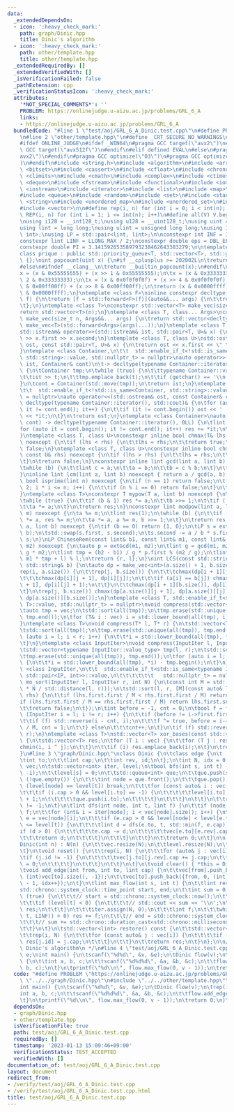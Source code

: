 ```yaml
---
data:
  _extendedDependsOn:
  - icon: ':heavy_check_mark:'
    path: graph/Dinic.hpp
    title: Dinic's algorithm
  - icon: ':heavy_check_mark:'
    path: other/template.hpp
    title: other/template.hpp
  _extendedRequiredBy: []
  _extendedVerifiedWith: []
  _isVerificationFailed: false
  _pathExtension: cpp
  _verificationStatusIcon: ':heavy_check_mark:'
  attributes:
    '*NOT_SPECIAL_COMMENTS*': ''
    PROBLEM: https://onlinejudge.u-aizu.ac.jp/problems/GRL_6_A
    links:
    - https://onlinejudge.u-aizu.ac.jp/problems/GRL_6_A
  bundledCode: "#line 1 \"test/aoj/GRL_6_A_Dinic.test.cpp\"\n#define PROBLEM \"https://onlinejudge.u-aizu.ac.jp/problems/GRL_6_A\"\
    \n#line 2 \"other/template.hpp\"\n#define _CRT_SECURE_NO_WARNINGS\n#ifndef __clang__\n\
    #ifdef ONLINE_JUDGE\n#ifdef _WIN64\n#pragma GCC target(\"avx2\")\n#else\n#pragma\
    \ GCC target(\"avx512f\")\n#endif\n#elif defined EVAL\n#else\n#pragma GCC target(\"\
    avx2\")\n#endif\n#pragma GCC optimize(\"O3\")\n#pragma GCC optimize(\"unroll-loops\"\
    )\n#endif\n#include <string.h>\n#include <algorithm>\n#include <array>\n#include\
    \ <bitset>\n#include <cassert>\n#include <cfloat>\n#include <chrono>\n#include\
    \ <climits>\n#include <cmath>\n#include <complex>\n#include <ctime>\n#include\
    \ <deque>\n#include <fstream>\n#include <functional>\n#include <iomanip>\n#include\
    \ <iostream>\n#include <iterator>\n#include <list>\n#include <map>\n#include <memory>\n\
    #include <queue>\n#include <random>\n#include <set>\n#include <stack>\n#include\
    \ <string>\n#include <unordered_map>\n#include <unordered_set>\n#include <utility>\n\
    #include <vector>\n\n#define rep(i, n) for (int i = 0; i < int(n); i++)\n#define\
    \ REP(i, n) for (int i = 1; i <= int(n); i++)\n#define all(V) V.begin(), V.end()\n\
    \nusing i128 = __int128_t;\nusing u128 = __uint128_t;\nusing uint = unsigned int;\n\
    using lint = long long;\nusing ulint = unsigned long long;\nusing IP = std::pair<int,\
    \ int>;\nusing LP = std::pair<lint, lint>;\n\nconstexpr int INF = INT_MAX / 2;\n\
    constexpr lint LINF = LLONG_MAX / 2;\nconstexpr double eps = DBL_EPSILON * 10;\n\
    constexpr double PI = 3.141592653589793238462643383279;\n\ntemplate <class T>\n\
    class prique : public std::priority_queue<T, std::vector<T>, std::greater<T>>\
    \ {};\nint popcount(uint x) {\n#if __cplusplus >= 202002L\n\treturn std::popcount(x);\n\
    #else\n#ifndef __clang__\n\treturn __builtin_popcount(x);\n#endif\n#endif\n\t\
    x = (x & 0x55555555) + (x >> 1 & 0x55555555);\n\tx = (x & 0x33333333) + (x >>\
    \ 2 & 0x33333333);\n\tx = (x & 0x0f0f0f0f) + (x >> 4 & 0x0f0f0f0f);\n\tx = (x\
    \ & 0x00ff00ff) + (x >> 8 & 0x00ff00ff);\n\treturn (x & 0x0000ffff) + (x >> 16\
    \ & 0x0000ffff);\n}\ntemplate <class F>\ninline constexpr decltype(auto) lambda_fix(F&&\
    \ f) {\n\treturn [f = std::forward<F>(f)](auto&&... args) {\n\t\treturn f(f, std::forward<decltype(args)>(args)...);\n\
    \t};\n}\ntemplate <class T>\nconstexpr std::vector<T> make_vec(size_t n) {\n\t\
    return std::vector<T>(n);\n}\ntemplate <class T, class... Args>\nconstexpr auto\
    \ make_vec(size_t n, Args&&... args) {\n\treturn std::vector<decltype(make_vec<T>(args...))>(n,\
    \ make_vec<T>(std::forward<Args>(args)...));\n}\ntemplate <class T, class U>\n\
    std::istream& operator>>(std::istream& ist, std::pair<T, U>& x) {\n\treturn ist\
    \ >> x.first >> x.second;\n}\ntemplate <class T, class U>\nstd::ostream& operator<<(std::ostream&\
    \ ost, const std::pair<T, U>& x) {\n\treturn ost << x.first << \" \" << x.second;\n\
    }\ntemplate <class Container,\n\t\t  std::enable_if_t<!std::is_same<Container,\
    \ std::string>::value, std::nullptr_t> = nullptr>\nauto operator>>(std::istream&\
    \ ist, Container& cont)\n\t-> decltype(typename Container::iterator(), std::cin)&\
    \ {\n\tContainer tmp;\n\twhile (true) {\n\t\ttypename Container::value_type t;\n\
    \t\tist >> t;\n\t\ttmp.emplace_back(t);\n\t\tif (getchar() == '\\n') break;\n\t\
    }\n\tcont = Container(std::move(tmp));\n\treturn ist;\n}\ntemplate <class Container,\n\
    \t\t  std::enable_if_t<!std::is_same<Container, std::string>::value, std::nullptr_t>\
    \ = nullptr>\nauto operator<<(std::ostream& ost, const Container& cont)\n\t->\
    \ decltype(typename Container::iterator(), std::cout)& {\n\tfor (auto it = cont.begin();\
    \ it != cont.end(); it++) {\n\t\tif (it != cont.begin()) ost << ' ';\n\t\tost\
    \ << *it;\n\t}\n\treturn ost;\n}\ntemplate <class Container>\nauto sum(const Container&\
    \ cont) -> decltype(typename Container::iterator(), 0LL) {\n\tlint res = 0;\n\t\
    for (auto it = cont.begin(); it != cont.end(); it++) res += *it;\n\treturn res;\n\
    }\ntemplate <class T, class U>\nconstexpr inline bool chmax(T& lhs, const U& rhs)\
    \ noexcept {\n\tif (lhs < rhs) {\n\t\tlhs = rhs;\n\t\treturn true;\n\t}\n\treturn\
    \ false;\n}\ntemplate <class T, class U>\nconstexpr inline bool chmin(T& lhs,\
    \ const U& rhs) noexcept {\n\tif (lhs > rhs) {\n\t\tlhs = rhs;\n\t\treturn true;\n\
    \t}\n\treturn false;\n}\nconstexpr inline lint gcd(lint a, lint b) noexcept {\n\
    \twhile (b) {\n\t\tlint c = a;\n\t\ta = b;\n\t\tb = c % b;\n\t}\n\treturn a;\n\
    }\ninline lint lcm(lint a, lint b) noexcept { return a / gcd(a, b) * b; }\nconstexpr\
    \ bool isprime(lint n) noexcept {\n\tif (n == 1) return false;\n\tfor (int i =\
    \ 2; i * i <= n; i++) {\n\t\tif (n % i == 0) return false;\n\t}\n\treturn true;\n\
    }\ntemplate <class T>\nconstexpr T mypow(T a, lint b) noexcept {\n\tT res(1);\n\
    \twhile (true) {\n\t\tif (b & 1) res *= a;\n\t\tb >>= 1;\n\t\tif (!b) break;\n\
    \t\ta *= a;\n\t}\n\treturn res;\n}\nconstexpr lint modpow(lint a, lint b, lint\
    \ m) noexcept {\n\ta %= m;\n\tlint res(1);\n\twhile (b) {\n\t\tif (b & 1) res\
    \ *= a, res %= m;\n\t\ta *= a, a %= m, b >>= 1;\n\t}\n\treturn res;\n}\nLP extGcd(lint\
    \ a, lint b) noexcept {\n\tif (b == 0) return {1, 0};\n\tLP s = extGcd(b, a %\
    \ b);\n\tstd::swap(s.first, s.second);\n\ts.second -= a / b * s.first;\n\treturn\
    \ s;\n}\nLP ChineseRem(const lint& b1, const lint& m1, const lint& b2, const lint&\
    \ m2) noexcept {\n\tauto p = extGcd(m1, m2);\n\tlint g = gcd(m1, m2), l = m1 /\
    \ g * m2;\n\tlint tmp = (b2 - b1) / g * p.first % (m2 / g);\n\tlint r = (b1 +\
    \ m1 * tmp + l) % l;\n\treturn {r, l};\n}\nint LCS(const std::string& a, const\
    \ std::string& b) {\n\tauto dp = make_vec<int>(a.size() + 1, b.size() + 1);\n\t\
    rep(i, a.size()) {\n\t\trep(j, b.size()) {\n\t\t\tchmax(dp[i + 1][j], dp[i][j]);\n\
    \t\t\tchmax(dp[i][j + 1], dp[i][j]);\n\t\t\tif (a[i] == b[j]) chmax(dp[i + 1][j\
    \ + 1], dp[i][j] + 1);\n\t\t}\n\t\tchmax(dp[i + 1][b.size()], dp[i][b.size()]);\n\
    \t}\n\trep(j, b.size()) chmax(dp[a.size()][j + 1], dp[a.size()][j]);\n\treturn\
    \ dp[a.size()][b.size()];\n}\ntemplate <class T, std::enable_if_t<std::is_convertible<int,\
    \ T>::value, std::nullptr_t> = nullptr>\nvoid compress(std::vector<T>& vec) {\n\
    \tauto tmp = vec;\n\tstd::sort(all(tmp));\n\ttmp.erase(std::unique(all(tmp)),\
    \ tmp.end());\n\tfor (T& i : vec) i = std::lower_bound(all(tmp), i) - tmp.begin();\n\
    }\ntemplate <class T>\nvoid compress(T* l, T* r) {\n\tstd::vector<T> tmp(l, r);\n\
    \tstd::sort(all(tmp));\n\ttmp.erase(std::unique(all(tmp)), tmp.end());\n\tfor\
    \ (auto i = l; i < r; i++) {\n\t\t*i = std::lower_bound(all(tmp), *i) - tmp.begin();\n\
    \t}\n}\ntemplate <class InputIter>\nvoid compress(InputIter l, InputIter r) {\n\
    \tstd::vector<typename InputIter::value_type> tmp(l, r);\n\tstd::sort(all(tmp));\n\
    \ttmp.erase(std::unique(all(tmp)), tmp.end());\n\tfor (auto i = l; i < r; i++)\
    \ {\n\t\t*i = std::lower_bound(all(tmp), *i) - tmp.begin();\n\t}\n}\ntemplate\
    \ <class InputIter,\n\t\t  std::enable_if_t<std::is_same<typename InputIter::value_type,\
    \ std::pair<IP, int>>::value,\n\t\t\t\t\t\t   std::nullptr_t> = nullptr>\nvoid\
    \ mo_sort(InputIter l, InputIter r, int N) {\n\tconst int M = std::max(1.0, std::sqrt(lint(N)\
    \ * N / std::distance(l, r)));\n\tstd::sort(l, r, [M](const auto& lhs, const auto&\
    \ rhs) {\n\t\tif (lhs.first.first / M < rhs.first.first / M) return true;\n\t\t\
    if (lhs.first.first / M == rhs.first.first / M) return lhs.first.second < rhs.first.second;\n\
    \t\treturn false;\n\t});\n\tint before = -1, cnt = 0;\n\tbool f = false;\n\tfor\
    \ (InputIter i = l; i != r; i++) {\n\t\tif (before != i->first.first / M) {\n\t\
    \t\tif (f) std::reverse(i - cnt, i);\n\t\t\tf ^= true, before = i->first.first\
    \ / M, cnt = 1;\n\t\t} else\n\t\t\tcnt++;\n\t}\n\tif (f) std::reverse(r - cnt,\
    \ r);\n}\ntemplate <class T>\nstd::vector<T> xor_bases(const std::vector<T>& vec)\
    \ {\n\tstd::vector<T> res;\n\tfor (T i : vec) {\n\t\tfor (T j : res) {\n\t\t\t\
    chmin(i, i ^ j);\n\t\t}\n\t\tif (i) res.emplace_back(i);\n\t}\n\treturn res;\n\
    }\n#line 3 \"graph/Dinic.hpp\"\nclass Dinic {\n\tclass edge {\n\t  public:\n\t\
    \tint to;\n\t\tlint cap;\n\t\tint rev, id;\n\t};\n\tint N, idx = 0;\n\tstd::vector<std::vector<edge>>\
    \ vec;\n\tstd::vector<int> iter, level;\n\tbool bfs(int s, int t) {\n\t\tlevel.assign(N,\
    \ -1);\n\t\tlevel[s] = 0;\n\t\tstd::queue<int> que;\n\t\tque.push(s);\n\t\twhile\
    \ (!que.empty()) {\n\t\t\tint node = que.front();\n\t\t\tque.pop();\n\t\t\tif\
    \ (level[node] == level[t]) break;\n\t\t\tfor (const auto& i : vec[node]) {\n\t\
    \t\t\tif (i.cap > 0 && level[i.to] == -1) {\n\t\t\t\t\tlevel[i.to] = level[node]\
    \ + 1;\n\t\t\t\t\tque.push(i.to);\n\t\t\t\t}\n\t\t\t}\n\t\t}\n\t\treturn level[t]\
    \ != -1;\n\t}\n\tlint dfs(int node, int t, lint f) {\n\t\tif (node == t) return\
    \ f;\n\t\tfor (int& i = iter[node]; i < vec[node].size(); i++) {\n\t\t\tedge&\
    \ e = vec[node][i];\n\t\t\tif (e.cap > 0 && level[node] < level[e.to] && level[e.to]\
    \ <= level[t]) {\n\t\t\t\tlint d = dfs(e.to, t, std::min(f, e.cap));\n\t\t\t\t\
    if (d > 0) {\n\t\t\t\t\te.cap -= d;\n\t\t\t\t\tvec[e.to][e.rev].cap += d;\n\t\t\
    \t\t\treturn d;\n\t\t\t\t}\n\t\t\t}\n\t\t}\n\t\treturn 0;\n\t}\n\n  public:\n\t\
    Dinic(int n) : N(n) {\n\t\tvec.resize(N);\n\t\tlevel.resize(N);\n\t\titer.resize(N);\n\
    \t}\n\tvoid reset() {\n\t\trep(i, N) {\n\t\t\tfor (auto& j : vec[i]) {\n\t\t\t\
    \tif (j.id != -1) {\n\t\t\t\t\tvec[j.to][j.rev].cap += j.cap;\n\t\t\t\t\tj.cap\
    \ = 0;\n\t\t\t\t}\n\t\t\t}\n\t\t}\n\t}\n\tvoid clear() { *this = Dinic(N); }\n\
    \tvoid add_edge(int from, int to, lint cap) {\n\t\tvec[from].push_back({to, cap,\
    \ (int)vec[to].size(), -1});\n\t\tvec[to].push_back({from, 0, (int)vec[from].size()\
    \ - 1, idx++});\n\t}\n\tlint max_flow(int s, int t) {\n\t\tlint res = 0;\n\t\t\
    std::chrono::system_clock::time_point start, end;\n\t\tint sum = 0;\n\t\twhile\
    \ (true) {\n\t\t\t// start = std::chrono::system_clock::now();\n\t\t\tbfs(s, t);\n\
    \t\t\tif (level[t] < 0) {\n\t\t\t\t// std::cout << sum << '\\n';\n\t\t\t\treturn\
    \ res;\n\t\t\t}\n\t\t\titer.assign(N, 0);\n\t\t\tlint f;\n\t\t\twhile ((f = dfs(s,\
    \ t, LINF)) > 0) res += f;\n\t\t\t// end = std::chrono::system_clock::now();\n\
    \t\t\t// sum += std::chrono::duration_cast<std::chrono::milliseconds>(end - start).count();\n\
    \t\t}\n\t}\n\tstd::vector<lint> restore() const {\n\t\tstd::vector<lint> res(idx);\n\
    \t\trep(i, N) {\n\t\t\tfor (const auto& j : vec[i]) {\n\t\t\t\tif (j.id != -1)\
    \ res[j.id] = j.cap;\n\t\t\t}\n\t\t}\n\t\treturn res;\n\t}\n};\n\n/**\n * @title\
    \ Dinic's algorithm\n */\n#line 4 \"test/aoj/GRL_6_A_Dinic.test.cpp\"\nint v,\
    \ e;\nint main() {\n\tscanf(\"%d%d\", &v, &e);\n\tDinic flow(v);\n\trep(i, e)\
    \ {\n\t\tint a, b, c;\n\t\tscanf(\"%d%d%d\", &a, &b, &c);\n\t\tflow.add_edge(a,\
    \ b, c);\n\t}\n\tprintf(\"%d\\n\", flow.max_flow(0, v - 1));\n\treturn 0;\n}\n"
  code: "#define PROBLEM \"https://onlinejudge.u-aizu.ac.jp/problems/GRL_6_A\"\n#include\
    \ \"../../graph/Dinic.hpp\"\n#include \"../../other/template.hpp\"\nint v, e;\n\
    int main() {\n\tscanf(\"%d%d\", &v, &e);\n\tDinic flow(v);\n\trep(i, e) {\n\t\t\
    int a, b, c;\n\t\tscanf(\"%d%d%d\", &a, &b, &c);\n\t\tflow.add_edge(a, b, c);\n\
    \t}\n\tprintf(\"%d\\n\", flow.max_flow(0, v - 1));\n\treturn 0;\n}"
  dependsOn:
  - graph/Dinic.hpp
  - other/template.hpp
  isVerificationFile: true
  path: test/aoj/GRL_6_A_Dinic.test.cpp
  requiredBy: []
  timestamp: '2023-01-13 15:09:46+09:00'
  verificationStatus: TEST_ACCEPTED
  verifiedWith: []
documentation_of: test/aoj/GRL_6_A_Dinic.test.cpp
layout: document
redirect_from:
- /verify/test/aoj/GRL_6_A_Dinic.test.cpp
- /verify/test/aoj/GRL_6_A_Dinic.test.cpp.html
title: test/aoj/GRL_6_A_Dinic.test.cpp
---
```


